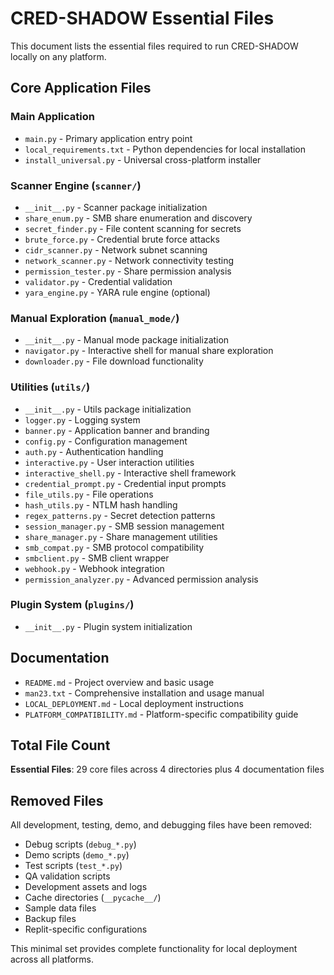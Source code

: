 # CRED-SHADOW Essential Files

This document lists the essential files required to run CRED-SHADOW locally on any platform.

## Core Application Files

### Main Application
- `main.py` - Primary application entry point
- `local_requirements.txt` - Python dependencies for local installation
- `install_universal.py` - Universal cross-platform installer

### Scanner Engine (`scanner/`)
- `__init__.py` - Scanner package initialization
- `share_enum.py` - SMB share enumeration and discovery
- `secret_finder.py` - File content scanning for secrets
- `brute_force.py` - Credential brute force attacks
- `cidr_scanner.py` - Network subnet scanning
- `network_scanner.py` - Network connectivity testing
- `permission_tester.py` - Share permission analysis
- `validator.py` - Credential validation
- `yara_engine.py` - YARA rule engine (optional)

### Manual Exploration (`manual_mode/`)
- `__init__.py` - Manual mode package initialization
- `navigator.py` - Interactive shell for manual share exploration
- `downloader.py` - File download functionality

### Utilities (`utils/`)
- `__init__.py` - Utils package initialization
- `logger.py` - Logging system
- `banner.py` - Application banner and branding
- `config.py` - Configuration management
- `auth.py` - Authentication handling
- `interactive.py` - User interaction utilities
- `interactive_shell.py` - Interactive shell framework
- `credential_prompt.py` - Credential input prompts
- `file_utils.py` - File operations
- `hash_utils.py` - NTLM hash handling
- `regex_patterns.py` - Secret detection patterns
- `session_manager.py` - SMB session management
- `share_manager.py` - Share management utilities
- `smb_compat.py` - SMB protocol compatibility
- `smbclient.py` - SMB client wrapper
- `webhook.py` - Webhook integration
- `permission_analyzer.py` - Advanced permission analysis

### Plugin System (`plugins/`)
- `__init__.py` - Plugin system initialization

## Documentation
- `README.md` - Project overview and basic usage
- `man23.txt` - Comprehensive installation and usage manual
- `LOCAL_DEPLOYMENT.md` - Local deployment instructions
- `PLATFORM_COMPATIBILITY.md` - Platform-specific compatibility guide

## Total File Count
**Essential Files**: 29 core files across 4 directories plus 4 documentation files

## Removed Files
All development, testing, demo, and debugging files have been removed:
- Debug scripts (`debug_*.py`)
- Demo scripts (`demo_*.py`) 
- Test scripts (`test_*.py`)
- QA validation scripts
- Development assets and logs
- Cache directories (`__pycache__/`)
- Sample data files
- Backup files
- Replit-specific configurations

This minimal set provides complete functionality for local deployment across all platforms.